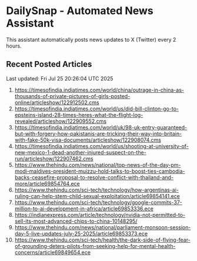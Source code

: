 # DailySnap - Automated News Assistant

This assistant automatically posts news updates to X (Twitter) every 2 hours.

## Recent Posted Articles

Last updated: Fri Jul 25 20:26:04 UTC 2025

1. https://timesofindia.indiatimes.com/world/china/outrage-in-china-as-thousands-of-private-pictures-of-girls-posted-online/articleshow/122912502.cms
2. https://timesofindia.indiatimes.com/world/us/did-bill-clinton-go-to-epsteins-island-28-times-heres-what-the-flight-log-revealed/articleshow/122909552.cms
3. https://timesofindia.indiatimes.com/world/uk/98-uk-entry-guaranteed-but-with-forgery-how-pakistanis-are-tricking-their-way-into-britain-with-fake-50k-visa-documents/articleshow/122908074.cms
4. https://timesofindia.indiatimes.com/world/us/shooting-at-university-of-new-mexico-1-dead-another-injured-suspect-on-the-run/articleshow/122907462.cms
5. https://www.thehindu.com/news/national/top-news-of-the-day-pm-modi-maldives-president-muizzu-hold-talks-to-boost-ties-cambodia-backs-ceasefire-proposal-to-resolve-conflict-with-thailand-and-more/article69854764.ece
6. https://www.thehindu.com/sci-tech/technology/how-argentinas-ai-ruling-can-help-stem-child-sexual-exploitation/article69854141.ece
7. https://www.thehindu.com/sci-tech/technology/google-commits-37-million-to-ai-development-in-africa/article69853336.ece
8. https://indianexpress.com/article/technology/nvidia-not-permitted-to-sell-its-most-advanced-chips-to-china-10148295/
9. https://www.thehindu.com/news/national/parliament-monsoon-session-day-5-live-updates-july-25-2025/article69853373.ece
10. https://www.thehindu.com/sci-tech/health/the-dark-side-of-flying-fear-of-grounding-deters-pilots-from-seeking-help-for-mental-health-concerns/article69849654.ece
